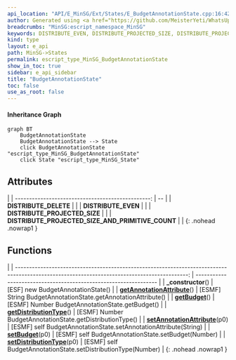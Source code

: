 ```yaml
---
api_location: "API/E_MinSG/Ext/States/E_BudgetAnnotationState.cpp:16:42"
author: Generated using <a href="https://github.com/MeisterYeti/WhatsUpDoc">WhatsUpDoc</a>
breadcrumbs: "MinSG:escript_namespace_MinSG"
keywords: DISTRIBUTE_EVEN, DISTRIBUTE_PROJECTED_SIZE, DISTRIBUTE_PROJECTED_SIZE_AND_PRIMITIVE_COUNT, DISTRIBUTE_DELETE, _constructor, getAnnotationAttribute, setAnnotationAttribute, getBudget, setBudget, getDistributionType, setDistributionType
kind: type
layout: e_api
path: MinSG->States
permalink: escript_type_MinSG_BudgetAnnotationState
show_in_toc: true
sidebar: e_api_sidebar
title: "BudgetAnnotationState"
toc: false
use_as_root: false
---
```


#### Inheritance Graph

```mermaid
graph BT
	BudgetAnnotationState
	BudgetAnnotationState --> State
	click BudgetAnnotationState "escript_type_MinSG_BudgetAnnotationState"
	click State "escript_type_MinSG_State"
```

## Attributes

|
| ------------------------------------------------: | -- | 
| **DISTRIBUTE_DELETE**                             |  | 
| **DISTRIBUTE_EVEN**                               |  | 
| **DISTRIBUTE_PROJECTED_SIZE**                     |  | 
| **DISTRIBUTE_PROJECTED_SIZE_AND_PRIMITIVE_COUNT** |  | 
{: .nohead .nowrap1 }

## Functions

|
| -------------------------------------------------------------------------------------------------------------------------------------------: | ---------------------------------------------------------------- | 
| **_constructor**()                                                                                                                           | [ESF] new BudgetAnnotationState()                                | 
| **[getAnnotationAttribute](classMinSG_1_1BudgetAnnotationState#classMinSG_1_1BudgetAnnotationState_1a9afc38dbd7d5be7dc65e6286728dcf08)**()   | [ESMF] String BudgetAnnotationState.getAnnotationAttribute()     | 
| **[getBudget](classMinSG_1_1BudgetAnnotationState#classMinSG_1_1BudgetAnnotationState_1a99ab5cb4cf5d6e8d147747954cc5a99d)**()                | [ESMF] Number BudgetAnnotationState.getBudget()                  | 
| **[getDistributionType](classMinSG_1_1BudgetAnnotationState#classMinSG_1_1BudgetAnnotationState_1a9df4c42c980aac855fa1eec0e759f523)**()      | [ESMF] Number BudgetAnnotationState.getDistributionType()        | 
| **[setAnnotationAttribute](classMinSG_1_1BudgetAnnotationState#classMinSG_1_1BudgetAnnotationState_1a99773bc88de0906b5d473f30b4ecdd69)**(p0) | [ESMF] self BudgetAnnotationState.setAnnotationAttribute(String) | 
| **[setBudget](classMinSG_1_1BudgetAnnotationState#classMinSG_1_1BudgetAnnotationState_1ad73a74518db04abed6f81dc760aea320)**(p0)              | [ESMF] self BudgetAnnotationState.setBudget(Number)              | 
| **[setDistributionType](classMinSG_1_1BudgetAnnotationState#classMinSG_1_1BudgetAnnotationState_1ad022908f408a3a46c27c299c294fe889)**(p0)    | [ESMF] self BudgetAnnotationState.setDistributionType(Number)    | 
{: .nohead .nowrap1 }

